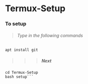 # Termux-Setup

### To setup
>###### Type in the following commands 
>>
``apt install git
``
>>>##### Next
```git clone 
cd Termux-Setup
bash setup```
